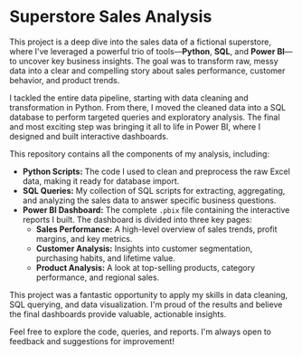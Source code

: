 # Superstore Sales Analysis

This project is a deep dive into the sales data of a fictional superstore, where I've leveraged a powerful trio of tools—**Python**, **SQL**, and **Power BI**—to uncover key business insights. The goal was to transform raw, messy data into a clear and compelling story about sales performance, customer behavior, and product trends.

I tackled the entire data pipeline, starting with data cleaning and transformation in Python. From there, I moved the cleaned data into a SQL database to perform targeted queries and exploratory analysis. The final and most exciting step was bringing it all to life in Power BI, where I designed and built interactive dashboards.

This repository contains all the components of my analysis, including:

- **Python Scripts:** The code I used to clean and preprocess the raw Excel data, making it ready for database import.
- **SQL Queries:** My collection of SQL scripts for extracting, aggregating, and analyzing the sales data to answer specific business questions.
- **Power BI Dashboard:** The complete `.pbix` file containing the interactive reports I built. The dashboard is divided into three key pages:
    - **Sales Performance:** A high-level overview of sales trends, profit margins, and key metrics.
    - **Customer Analysis:** Insights into customer segmentation, purchasing habits, and lifetime value.
    - **Product Analysis:** A look at top-selling products, category performance, and regional sales.

This project was a fantastic opportunity to apply my skills in data cleaning, SQL querying, and data visualization. I'm proud of the results and believe the final dashboards provide valuable, actionable insights.

Feel free to explore the code, queries, and reports. I'm always open to feedback and suggestions for improvement!

